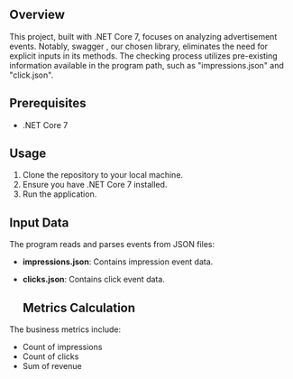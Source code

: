 ## Overview
This project, built with .NET Core 7, focuses on analyzing advertisement events. Notably, swagger , our chosen library, eliminates the need for explicit inputs in its methods.
The checking process utilizes pre-existing information available in the program path, such as "impressions.json" and "click.json".

## Prerequisites
- .NET Core 7

## Usage
1. Clone the repository to your local machine.
2. Ensure you have .NET Core 7 installed.
3. Run the application.
   
## Input Data
The program reads and parses events from JSON files:
- **impressions.json**: Contains impression event data.
- **clicks.json**: Contains click event data.

  ## Metrics Calculation
The business metrics include:
- Count of impressions
- Count of clicks
- Sum of revenue
